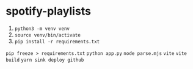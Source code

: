 # spotify-playlists

1. `python3 -m venv venv`
2. `source venv/bin/activate`
3. `pip install -r requirements.txt`

`pip freeze > requirements.txt`
`python app.py`
`node parse.mjs`
`vite`
`vite build`
`yarn sink deploy github`
